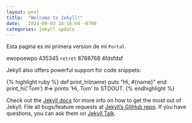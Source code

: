 ```yaml
---
layout: post
title:  "Welcome to Jekyll!"
date:   2024-09-03 18:16:04 -0700
categories: jekyll update
---
```

Esta pagina es mi primera version de mi `Portal`.

ewopoewpo 435345 `retret` 8768768  4fdsfdsf 


Jekyll also offers powerful support for code snippets:

{% highlight ruby %}
def print_hi(name)
  puts "Hi, #{name}"
end
print_hi('Tom')
#=> prints 'Hi, Tom' to STDOUT.
{% endhighlight %}

Check out the [Jekyll docs][jekyll-docs] for more info on how to get the most out of Jekyll. File all bugs/feature requests at [Jekyll’s GitHub repo][jekyll-gh]. If you have questions, you can ask them on [Jekyll Talk][jekyll-talk].

[jekyll-docs]: https://jekyllrb.com/docs/home
[jekyll-gh]:   https://github.com/jekyll/jekyll
[jekyll-talk]: https://talk.jekyllrb.com/
